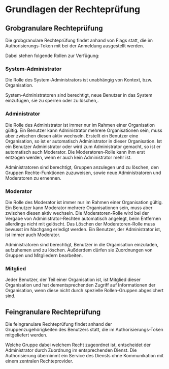 # Grundlagen der Rechteprüfung

## Grobgranulare Rechteprüfung

Die grobgranulare Rechteprüfung findet anhand von Flags statt, die im 
Authorisierungs-Token mit bei der Anmeldung ausgestellt werden.

Dabei stehen folgende Rollen zur Verfügung:

### System-Administrator

Die Rolle des System-Administrators ist unabhängig von Kontext, bzw.
Organisation. 

System-Administratoren sind berechtigt, neue Benutzer in das 
System einzufügen, sie zu sperren oder zu löschen,.

### Administrator

Die Rolle des Administrator ist immer nur im Rahmen einer Organisation gültig.
Ein Benutzer kann Administrator mehrere Organisationen sein, muss aber zwischen
diesen aktiv wechseln. 
Erstellt ein Benutzer eine Organisation, so ist er automatisch Administrator in
dieser Organisation.
Ist ein Benutzer Administrator oder wird zum Administrator gemacht, so ist er
automatisch auch Moderator. Die Moderatoren-Rolle kann ihm erst entzogen werden,
wenn er auch kein Administrator mehr ist.

Administratoren sind berechtigt, Gruppen anzulegen und zu löschen, den Gruppen
Rechte-Funktionen zuzuweisen, sowie neue Administratoren und Moderatoren zu 
ernennen.

### Moderator

Die Rolle des Moderator ist immer nur im Rahmen einer Organisation gültig.
Ein Benutzer kann Moderator mehrere Organisationen sein, muss aber zwischen
diesen aktiv wechseln. 
Die Moderatoren-Rolle wird bei der Vergabe von Administrator-Rechten automatisch
angelegt, beim Entfernen allerdings nicht mit gelöscht.
Das Löschen der Moderatoren-Rolle muss bewusst im Nachgang erledigt werden. Ein
Benutzer, der Administrator ist, ist immer auch Moderator.

Administratoren sind berechtigt, Benutzer in die Organisation einzuladen, 
aufzuhemen und zu löschen. Außderdem dürfen sie Zuordnungen von Gruppen und
Mitgliedern bearbeiten.

### Mitglied

Jeder Benutzer, der Teil einer Organisation ist, ist Mitglied dieser 
Organisation und hat dementsprechenden Zugriff auf Informationen der 
Organisation, wenn diese nicht durch spezielle Rollen-Gruppen abgesichert sind.

## Feingranulare Rechteprüfung

Die feingranulare Rechteprüfung findet anhand der Gruppenzugehörigkeiten des
Benutzers statt, die im Authorisierungs-Token mitgeliefert werden.

Welche Gruppe dabei welchem Recht zugeordnet ist, entscheidet der Administrator
durch Zuordnung im entsprechenden Dienst. Die Authorisierung übernimmt ein 
Service des Diensts ohne Kommunikation mit einem zentralen Rechteprovider.